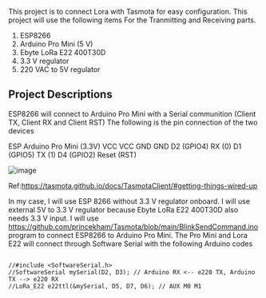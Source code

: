 This project is to connect Lora with Tasmota for easy configuration.
This project will use the following items
For the Tranmitting and Receiving parts.

1. ESP8266
2. Arduino Pro Mini (5 V) 
3. Ebyte LoRa E22 400T30D
4. 3.3 V regulator  
5. 220 VAC to 5V regulator

## Project Descriptions
ESP8266 will connect to Arduino Pro Mini with a Serial communition (Client TX, Client RX and Client RST) 
The following is the pin connection of the two devices

ESP	Arduino Pro Mini (3.3V)
VCC	VCC
GND	GND
D2 (GPIO4)	RX (0)
D1 (GPIO5)	TX (1)
D4 (GPIO2)	Reset (RST)

![image](https://user-images.githubusercontent.com/16104631/219649515-b61a0874-ce58-4d22-b88a-9c6216a9d178.png)

Ref:https://tasmota.github.io/docs/TasmotaClient/#getting-things-wired-up

In my case, I will use ESP 8266 without 3.3 V regulator onboard. I will use external 5V to 3.3 V regulator
because Ebyte LoRa E22 400T30D also needs 3.3 V input.
I will use https://github.com/princekham/Tasmota/blob/main/BlinkSendCommand.ino program to connect ESP8266 to Arduino Pro Mini.
The Pro Mini and Lora E22 will connect through Software Serial with the following Arduino codes

```

//#include <SoftwareSerial.h>
//SoftwareSerial mySerial(D2, D3); // Arduino RX <-- e220 TX, Arduino TX --> e220 RX
//LoRa_E22 e22ttl(&mySerial, D5, D7, D6); // AUX M0 M1
```

